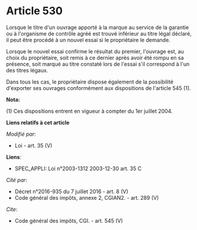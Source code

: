 # Article 530

Lorsque le titre d'un ouvrage apporté à la marque au service de la garantie ou à l'organisme de contrôle agréé est trouvé
inférieur au titre légal déclaré, il peut être procédé à un nouvel essai si le propriétaire le demande. 

Lorsque le nouvel essai confirme le résultat du premier, l'ouvrage est, au choix du propriétaire, soit remis à ce dernier
après avoir été rompu en sa présence, soit marqué au titre constaté lors de l'essai s'il correspond à l'un des titres
légaux. 

Dans tous les cas, le propriétaire dispose également de la possibilité d'exporter ses ouvrages conformément aux dispositions
de l'article 545 (1).

**Nota:**

(1) Ces dispositions entrent en vigueur à compter du 1er juillet 2004.

**Liens relatifs à cet article**

_Modifié par_:

  - Loi - art. 35 (V)

**Liens**:

  - SPEC_APPLI: Loi n°2003-1312 2003-12-30 art. 35 C

_Cité par_:

  - Décret n°2016-935 du 7 juillet 2016 - art. 8 (V)
  - Code général des impôts, annexe 2, CGIAN2. - art. 289 (V)

_Cite_:

  - Code général des impôts, CGI. - art. 545 (V)
